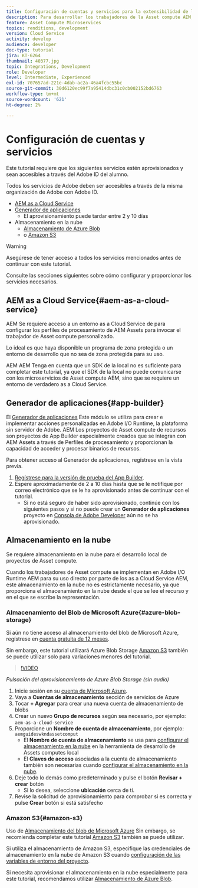 ```yaml
---
title: Configuración de cuentas y servicios para la extensibilidad de la Asset compute
description: Para desarrollar los trabajadores de la Asset compute AEM, es necesario tener acceso a cuentas y servicios, incluido el almacenamiento as a Cloud Service, el App Builder y el almacenamiento en la nube que proporciona Microsoft o Amazon.
feature: Asset Compute Microservices
topics: renditions, development
version: Cloud Service
activity: develop
audience: developer
doc-type: tutorial
jira: KT-6264
thumbnail: 40377.jpg
topic: Integrations, Development
role: Developer
level: Intermediate, Experienced
exl-id: 707657ad-221e-4dab-ac2a-46a4fcbc55bc
source-git-commit: 30d6120ec99f7a95414dbc31c0cb002152bd6763
workflow-type: tm+mt
source-wordcount: '621'
ht-degree: 2%

---
```


# Configuración de cuentas y servicios

Este tutorial requiere que los siguientes servicios estén aprovisionados y sean accesibles a través del Adobe ID del alumno.

Todos los servicios de Adobe deben ser accesibles a través de la misma organización de Adobe con Adobe ID.

+ [AEM as a Cloud Service](#aem-as-a-cloud-service)
+ [Generador de aplicaciones](#app-builder)
   + El aprovisionamiento puede tardar entre 2 y 10 días
+ Almacenamiento en la nube
   + [Almacenamiento de Azure Blob](https://azure.microsoft.com/en-us/services/storage/blobs/)
   + o [Amazon S3](https://aws.amazon.com/s3/?did=ft_card&amp;trk=ft_card)

>[!WARNING]
>
>Asegúrese de tener acceso a todos los servicios mencionados antes de continuar con este tutorial.
> 
> Consulte las secciones siguientes sobre cómo configurar y proporcionar los servicios necesarios.

## AEM as a Cloud Service{#aem-as-a-cloud-service}

AEM Se requiere acceso a un entorno as a Cloud Service de para configurar los perfiles de procesamiento de AEM Assets para invocar el trabajador de Asset compute personalizado.

Lo ideal es que haya disponible un programa de zona protegida o un entorno de desarrollo que no sea de zona protegida para su uso.

AEM AEM Tenga en cuenta que un SDK de la local no es suficiente para completar este tutorial, ya que el SDK de la local no puede comunicarse con los microservicios de Asset compute AEM, sino que se requiere un entorno de verdadero as a Cloud Service.

## Generador de aplicaciones{#app-builder}

El [Generador de aplicaciones](https://developer.adobe.com/app-builder/) Este módulo se utiliza para crear e implementar acciones personalizadas en Adobe I/O Runtime, la plataforma sin servidor de Adobe. AEM Los proyectos de Asset compute de recursos son proyectos de App Builder especialmente creados que se integran con AEM Assets a través de Perfiles de procesamiento y proporcionan la capacidad de acceder y procesar binarios de recursos.

Para obtener acceso al Generador de aplicaciones, regístrese en la vista previa.

1. [Regístrese para la versión de prueba del App Builder](https://developer.adobe.com/app-builder/trial/).
1. Espere aproximadamente de 2 a 10 días hasta que se le notifique por correo electrónico que se le ha aprovisionado antes de continuar con el tutorial.
   + Si no está seguro de haber sido aprovisionado, continúe con los siguientes pasos y si no puede crear un __Generador de aplicaciones__ proyecto en [Consola de Adobe Developer](https://developer.adobe.com/console/) aún no se ha aprovisionado.

## Almacenamiento en la nube

Se requiere almacenamiento en la nube para el desarrollo local de proyectos de Asset compute.

Cuando los trabajadores de Asset compute se implementan en Adobe I/O Runtime AEM para su uso directo por parte de los as a Cloud Service AEM, este almacenamiento en la nube no es estrictamente necesario, ya que proporciona el almacenamiento en la nube desde el que se lee el recurso y en el que se escribe la representación.

### Almacenamiento del Blob de Microsoft Azure{#azure-blob-storage}

Si aún no tiene acceso al almacenamiento del blob de Microsoft Azure, regístrese en [cuenta gratuita de 12 meses](https://azure.microsoft.com/en-us/free/).

Sin embargo, este tutorial utilizará Azure Blob Storage [Amazon S3](#amazon-s3) también se puede utilizar solo para variaciones menores del tutorial.

>[!VIDEO](https://video.tv.adobe.com/v/40377?quality=12&learn=on)

_Pulsación del aprovisionamiento de Azure Blob Storage (sin audio)_

1. Inicie sesión en su [cuenta de Microsoft Azure](https://azure.microsoft.com/en-us/account/).
1. Vaya a __Cuentas de almacenamiento__ sección de servicios de Azure
1. Tocar __+ Agregar__ para crear una nueva cuenta de almacenamiento de blobs
1. Crear un nuevo __Grupo de recursos__ según sea necesario, por ejemplo: `aem-as-a-cloud-service`
1. Proporcione un __Nombre de cuenta de almacenamiento__, por ejemplo: `aemguideswkndassetcomput`
   + El __Nombre de cuenta de almacenamiento__  se usa para [configurar el almacenamiento en la nube](../develop/environment-variables.md) en la herramienta de desarrollo de Assets computes local
   + El __Claves de acceso__ asociadas a la cuenta de almacenamiento también son necesarias cuando [configurar el almacenamiento en la nube](../develop/environment-variables.md).
1. Deje todo lo demás como predeterminado y pulse el botón __Revisar + crear__ botón
   + Si lo desea, seleccione __ubicación__ cerca de ti.
1. Revise la solicitud de aprovisionamiento para comprobar si es correcta y pulse __Crear__ botón si está satisfecho

### Amazon S3{#amazon-s3}

Uso de [Almacenamiento del blob de Microsoft Azure](#azure-blob-storage) Sin embargo, se recomienda completar este tutorial [Amazon S3](https://aws.amazon.com/s3/?did=ft_card&amp;trk=ft_card) también se puede utilizar.

Si utiliza el almacenamiento de Amazon S3, especifique las credenciales de almacenamiento en la nube de Amazon S3 cuando [configuración de las variables de entorno del proyecto](../develop/environment-variables.md#amazon-s3).

Si necesita aprovisionar el almacenamiento en la nube especialmente para este tutorial, recomendamos utilizar [Almacenamiento de Azure Blob](#azure-blob-storage).
